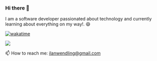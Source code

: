 ### Hi there 👋

I am a software developer passionated about technology and currently learning about everything on my way!. 😄


[![wakatime](https://wakatime.com/badge/user/018b0b91-2d41-4402-9942-e1c3c2f7d91a.svg)](https://wakatime.com/@018b0b91-2d41-4402-9942-e1c3c2f7d91a)

<a href="https://wakatime.com"><img src="https://wakatime.com/share/@ilann47/dd040f30-6766-4d38-88a2-0dc95e6fce55.png" /></a>


📫 How to reach me: ilanwendling@gmail.com








<!--
**ilann47/ilann47** is a ✨ _special_ ✨ repository because its `README.md` (this file) appears on your GitHub profile.

Here are some ideas to get you started:

- 🔭 I’m currently working on ...
- 🌱 I’m currently learning ...
- 👯 I’m looking to collaborate on ...
- 🤔 I’m looking for help with ...
- 💬 Ask me about ...
- 📫 How to reach me: ...
- 😄 Pronouns: ...
- ⚡ Fun fact: ...
-->

